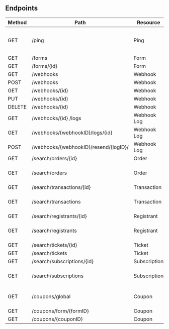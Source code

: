 ## Endpoints

Method			|	Path 											|	Resource 			| Description
------------|---------------------------|---------------|------------------------------
GET 				|/ping											| Ping					| Simple endpoint to check API health
GET					|/forms											|	Form					|
GET 				|/forms/{id}								|	Form					|
GET					|/webhooks									|	Webhook				|
POST				|/webhooks									|	Webhook 			|
GET					|/webhooks/{id}							| Webhook				|
PUT					|/webhooks/{id}							| Webhook				|
DELETE			|/webhooks/{id}							|	Webhook				|
GET					|/webhooks/{id}	/logs				| Webhook Log		|
GET					|/webhooks/{webhookID}/logs/{id}						| Webhook Log		|
POST				|/webhooks/{webhookID}/resend/{logID}/			| Webhook Log		|
GET					|/search/orders/{id}				|	Order					|
GET					|/search/orders							|	Order					| Required params: product
GET					|/search/transactions/{id}	| Transaction		|
GET					|/search/transactions				| Transaction		|	Required params: product
GET					|/search/registrants/{id}		| Registrant		|
GET					|/search/registrants				| Registrant		|	Required params: product
GET					|/search/tickets/{id}				| Ticket				|
GET					|/search/tickets						| Ticket				|
GET					|/search/subscriptions/{id}	| Subscription	|
GET					|/search/subscriptions			| Subscription	|	Required params: product
GET					|/coupons/global						| Coupon				|	Required params: product
GET					|/coupons/form/{formID}			|	Coupon				|
GET					|/coupons/{couponID}				|	Coupon				|

[//]: # (PUT 				|/forms/{id}						|	Form					|)
[//]: # (DELETE			|/forms/{id} 						|	Form 					|)
[//]: # (POST 			|/forms									|	Form					|)

